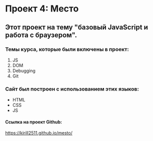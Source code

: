 # Проект 4: Место

Этот проект на тему "базовый JavaScript и работа с браузером".
------
### Темы курса, которые были включены в проект:
1. JS
2. DOM
3. Debugging
4. Git 

### Сайт был построен с использованием этих языков:
- HTML
- CSS
- JS

#### Ссылка на проект Github:
https://kirill2511.github.io/mesto/
